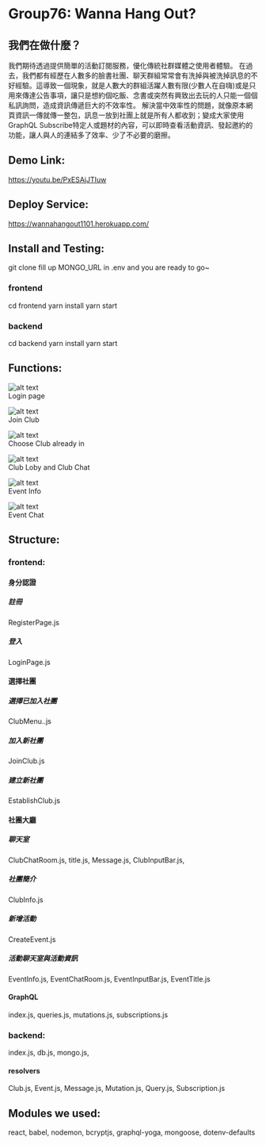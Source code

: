 # Group76: Wanna Hang Out?

## 我們在做什麼？
 我們期待透過提供簡單的活動訂閱服務，優化傳統社群媒體之使用者體驗。
 在過去，我們都有經歷在人數多的臉書社團、聊天群組常常會有洗掉與被洗掉訊息的不好經驗。這導致一個現象，就是人數大的群組活躍人數有限(少數人在自嗨)或是只用來傳達公告事項，讓只是想約個吃飯、念書或突然有興致出去玩的人只能一個個私訊詢問，造成資訊傳遞巨大的不效率性。
 解決當中效率性的問題，就像原本網頁資訊一傳就傳一整包，訊息一放到社團上就是所有人都收到；變成大家使用GraphQL Subscribe特定人或題材的內容，可以即時查看活動資訊、發起邀約的功能，讓人與人的連結多了效率、少了不必要的磨擦。
 
## Demo Link:
https://youtu.be/PxESAjJTIuw

## Deploy Service:
https://wannahangout1101.herokuapp.com/

## Install and Testing:
git clone
fill up MONGO_URL in .env and you are ready to go~   
### frontend
cd frontend
yarn install
yarn start

### backend
cd backend
yarn install
yarn start

## Functions:  
![alt text](https://github.com/isaac-debug/wp1101/blob/main/final/demoImg/Login.jpg?raw=true)   
Login page

![alt text](https://github.com/isaac-debug/wp1101/blob/main/final/demoImg/JoinClub.jpg?raw=true)   
Join Club

![alt text](https://github.com/isaac-debug/wp1101/blob/main/final/demoImg/JoinClub.jpg?raw=true)   
Choose Club already in

![alt text](https://github.com/isaac-debug/wp1101/blob/main/final/demoImg/ClubMenu.jpg?raw=true)   
Club Loby and Club Chat

![alt text](https://github.com/isaac-debug/wp1101/blob/main/final/demoImg/EventInfo.jpg?raw=true)  
Event Info

![alt text](https://github.com/isaac-debug/wp1101/blob/main/final/demoImg/EventChat.jpg?raw=true)  
Event Chat

## Structure:
### frontend:
#### 身分認證
##### 註冊
RegisterPage.js
##### 登入
LoginPage.js
#### 選擇社團
##### 選擇已加入社團
ClubMenu..js
##### 加入新社團
JoinClub.js
##### 建立新社團
EstablishClub.js
#### 社團大廳
##### 聊天室
ClubChatRoom.js, 
title.js, 
Message.js, 
ClubInputBar.js, 
##### 社團簡介
ClubInfo.js
##### 新增活動
CreateEvent.js
##### 活動聊天室與活動資訊
EventInfo.js, 
EventChatRoom.js, 
EventInputBar.js, 
EventTitle.js
#### GraphQL
index.js, 
queries.js, 
mutations.js, 
subscriptions.js 
### backend:
index.js, 
db.js, 
mongo.js, 
#### resolvers
Club.js, 
Event.js, 
Message.js, 
Mutation.js, 
Query.js,
Subscription.js
## Modules we used:
react, 
babel, 
nodemon, 
bcryptjs, 
graphql-yoga, 
mongoose, 
dotenv-defaults





